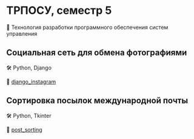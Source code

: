 # ТРПОСУ, семестр 5

🔑 Технология разработки программного обеспечения систем управления

## Социальная сеть для обмена фотографиями

🛠 Python, Django

🔗 [django_instagram](django_instagram/)

## Сортировка посылок международной почты

🛠 Python, Tkinter

🔗 [post_sorting](post_sorting/)